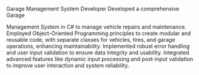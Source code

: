 Garage Management System Developer Developed a comprehensive Garage 

Management System in C# to manage vehicle repairs and maintenance. Employed Object-Oriented Programming principles to create modular and reusable code, with separate classes for vehicles, tires, and garage operations, enhancing maintainability. Implemented robust error handling and user input validation to ensure data integrity and usability. Integrated advanced features like dynamic input processing and post-input validation to improve user interaction and system reliability.

